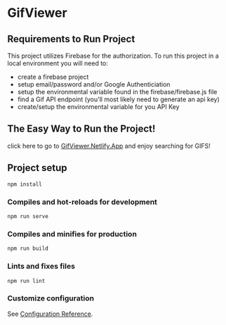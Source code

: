 # GifViewer

## Requirements to Run Project
This project utilizes Firebase for the authorization. To run this project in a local environment you will need to:
- create a firebase project
- setup email/password and/or Google Authenticiation
- setup the environmental variable found in the firebase/firebase.js file
- find a Gif API endpoint (you'll most likely need to generate an api key)
- create/setup the environmental variable for you API Key

## The Easy Way to Run the Project!
click here to go to [GifViewer.Netlify.App](https://gif-viewer.netlify.app) and enjoy searching for GIFS!

## Project setup
```
npm install
```

### Compiles and hot-reloads for development
```
npm run serve
```

### Compiles and minifies for production
```
npm run build
```

### Lints and fixes files
```
npm run lint
```

### Customize configuration
See [Configuration Reference](https://cli.vuejs.org/config/).
